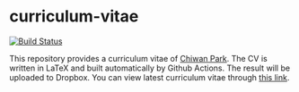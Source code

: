 # curriculum-vitae

[![Build Status](https://github.com/chiwanpark/curriculum-vitae/actions/workflows/build.yml/badge.svg)](https://github.com/chiwanpark/curriculum-vitae/actions/workflows/build.yml)

This repository provides a curriculum vitae of [Chiwan Park](https://chiwanpark.com).
The CV is written in LaTeX and built automatically by Github Actions.
The result will be uploaded to Dropbox.
You can view latest curriculum vitae through [this link](https://tinyurl.com/chiwanpark-cv).
